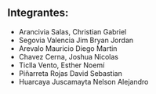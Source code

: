 ## Integrantes:
- Arancivia Salas, Christian Gabriel
- Segovia Valencia Jim Bryan Jordan
- Arevalo Mauricio Diego Martin 
- Chavez Cerna, Joshua Nicolas
- Ticlla Vento, Esther Noemí
- Piñarreta Rojas David Sebastian
- Huarcaya Juscamayta Nelson Alejandro
